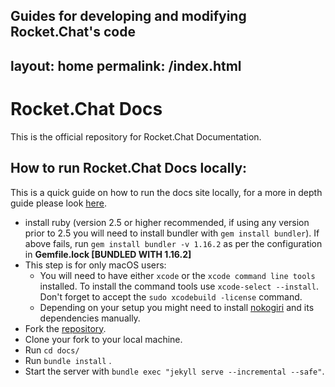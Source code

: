 Guides for developing and modifying Rocket.Chat's code
---
layout: home
permalink: /index.html
---

# Rocket.Chat Docs

This is the official repository for Rocket.Chat Documentation.

## How to run Rocket.Chat Docs locally:

This is a quick guide on how to run the docs site locally, for a more in depth guide please look [here]( contributing/documentation).

- install ruby (version 2.5 or higher recommended, if using any version prior to 2.5 you will need to install bundler with `gem install bundler`).
If above fails, run `gem install bundler -v 1.16.2` as per the configuration in **Gemfile.lock [BUNDLED WITH 1.16.2]**
- This step is for only macOS users:
  - You will need to have either `xcode` or the `xcode command line tools` installed. To install the command tools use `xcode-select --install`. Don't forget to accept the `sudo xcodebuild -license` command.
  - Depending on your setup you might need to install [nokogiri](http://www.nokogiri.org/tutorials/installing_nokogiri.html) and its dependencies manually.
- Fork the [repository](https://github.com/RocketChat/docs).
- Clone your fork to your local machine.
- Run `cd docs/`
- Run `bundle install` .
- Start the server with `bundle exec "jekyll serve --incremental --safe"`.
